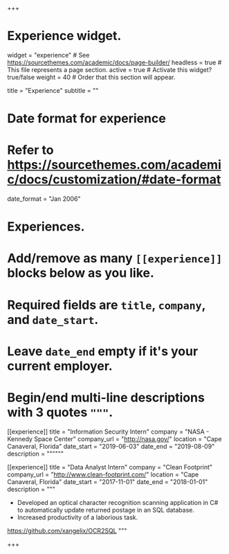 +++
# Experience widget.
widget = "experience"  # See https://sourcethemes.com/academic/docs/page-builder/
headless = true  # This file represents a page section.
active = true  # Activate this widget? true/false
weight = 40  # Order that this section will appear.

title = "Experience"
subtitle = ""

# Date format for experience
#   Refer to https://sourcethemes.com/academic/docs/customization/#date-format
date_format = "Jan 2006"

# Experiences.
#   Add/remove as many `[[experience]]` blocks below as you like.
#   Required fields are `title`, `company`, and `date_start`.
#   Leave `date_end` empty if it's your current employer.
#   Begin/end multi-line descriptions with 3 quotes `"""`.
[[experience]]
  title = "Information Security Intern"
  company = "NASA - Kennedy Space Center"
  company_url = "http://nasa.gov/"
  location = "Cape Canaveral, Florida"
  date_start = "2019-06-03"
  date_end = "2019-08-09"
  description = """"""

[[experience]]
  title = "Data Analyst Intern"
  company = "Clean Footprint"
  company_url = "http://www.clean-footprint.com/"
  location = "Cape Canaveral, Florida"
  date_start = "2017-11-01"
  date_end = "2018-01-01"
  description = """
  * Developed an optical character recognition scanning application in C# to automatically update returned postage in an SQL database.
  * Increased productivity of a laborious task.

  https://github.com/xangelix/OCR2SQL
  """

+++
